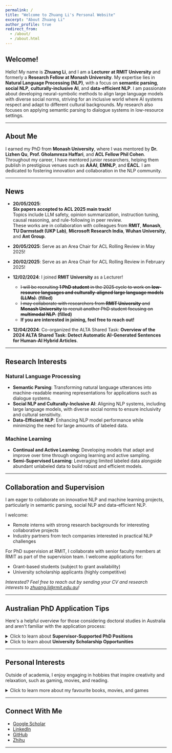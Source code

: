 ```yaml
---
permalink: /
title: "Welcome to Zhuang Li's Personal Website"
excerpt: "About Zhuang Li"
author_profile: true
redirect_from: 
  - /about/
  - /about.html
---
```


## Welcome!

Hello! My name is **Zhuang Li**, and I am a **Lecturer at RMIT University** and formerly a **Research Fellow at Monash University**. My expertise lies in **Natural Language Processing (NLP)**, with a focus on **semantic parsing**, **social NLP**, **culturally-inclusive AI**, and **data-efficient NLP**. I am passionate about developing neural-symbolic methods to align large language models with diverse social norms, striving for an inclusive world where AI systems respect and adapt to different cultural backgrounds. My research also focuses on applying semantic parsing to dialogue systems in low-resource settings.

---

## About Me

I earned my PhD from **Monash University**, where I was mentored by **Dr. Lizhen Qu**, **Prof. Gholamreza Haffari**, and **ACL Fellow Phil Cohen**. Throughout my career, I have mentored junior researchers, helping them publish in prestigious venues such as **AAAI**, **EMNLP**, and **EACL**. I am dedicated to fostering innovation and collaboration in the NLP community.

---

## News

<!-- Styles specific to the News section -->
<style>
/* Container for the news list */
.news-block { margin: .75rem 0; }

/* When expanded, the list becomes a scrollable panel */
.news-block.expanded {
  max-height: 320px;           /* height of the scroll area */
  overflow-y: auto;
  padding-right: .5rem;        /* room for scrollbar */
  border: 1px solid #e5e7eb;
  border-radius: 8px;
}

/* Show only first 3 top-level items when collapsed
   (change n+4 -> n+6 to show 5 items, etc.) */
.news-block:not(.expanded) > ul > li:nth-of-type(n+4) {
  display: none;
}

/* Spacing between items */
.news-block > ul > li { margin-bottom: .75rem; }

/* Controls link spacing */
.news-controls { margin-top: .25rem; }

/* Link styling (inherits theme styles) */
#newsToggle { font-size: .95rem; }
</style>

<!-- If JS is disabled, show all items and hide the toggle -->
<noscript>
  <style>
    .news-block:not(.expanded) > ul > li { display: list-item !important; }
    .news-controls { display: none !important; }
    .news-block { border: none !important; max-height: none !important; overflow: visible !important; }
  </style>
</noscript>

<div class="news-block" role="region" aria-label="News" markdown="1">

- **20/05/2025**:  
  **Six papers accepted to ACL 2025 main track!**  
  Topics include LLM safety, opinion summarization, instruction tuning, causal reasoning, and rule-following in peer review.  
  These works are in collaboration with colleagues from **RMIT**, **Monash**, **TU Darmstadt (UKP Lab)**, **Microsoft Research India**, **Wuhan University**, and **Ant Group**.

- **20/05/2025**: Serve as an Area Chair for ACL Rolling Review in May 2025!

- **20/02/2025**: Serve as an Area Chair for ACL Rolling Review in February 2025!
  
- **12/02/2024**: I joined **RMIT University** as a Lecturer! 
  - ~~I will be recruiting **1 PhD student** in the 2025 cycle to work on **low-resource languages and culturally-aligned large language models (LLMs)**.~~ **(filled)**  
  - ~~I may collaborate with researchers from **RMIT University** and **Monash University** to recruit another PhD student focusing on **multimodal NLP**.~~ **(filled)** 
  - **If you are interested in joining, feel free to reach out!**  

- **12/04/2024**: Co-organized the ALTA Shared Task: **Overview of the 2024 ALTA Shared Task: Detect Automatic AI-Generated Sentences for Human-AI Hybrid Articles**.  

</div>

<p class="news-controls">
  <a href="#" id="newsToggle" aria-expanded="false">Show all news</a>
</p>

---

## Research Interests

### Natural Language Processing
- **Semantic Parsing**: Transforming natural language utterances into machine-readable meaning representations for applications such as dialogue systems.  
- **Social NLP and Culturally-Inclusive AI**: Aligning NLP systems, including large language models, with diverse social norms to ensure inclusivity and cultural sensitivity.  
- **Data-Efficient NLP**: Enhancing NLP model performance while minimizing the need for large amounts of labeled data.  

### Machine Learning
- **Continual and Active Learning**: Developing models that adapt and improve over time through ongoing learning and active sampling.  
- **Semi-Supervised Learning**: Leveraging limited labeled data alongside abundant unlabeled data to build robust and efficient models.  

---

## Collaboration and Supervision

I am eager to collaborate on innovative NLP and machine learning projects, particularly in semantic parsing, social NLP and data-efficient NLP.

I welcome:
- Remote interns with strong research backgrounds for interesting collaborative projects
- Industry partners from tech companies interested in practical NLP challenges

For PhD supervision at RMIT, I collaborate with senior faculty members at RMIT as part of the supervision team. I welcome applications for:
- Grant-based students (subject to grant availability)
- University scholarship applicants (highly competitive)

*Interested? Feel free to reach out by sending your CV and research interests to zhuang.li@rmit.edu.au!*

---

## Australian PhD Application Tips
Here's a helpful overview for those considering doctoral studies in Australia and aren't familiar with the application process:
<details>
  <summary>Click to learn about <strong>Supervisor-Supported PhD Positions</strong></summary>
  <p>
    - If your research interests match a supervisor's work, they may support your enrollment directly. The entry requirements are quite flexible and largely depend on the supervisor's discretion.<br>
    - Enrollment through this path can happen at any time throughout the year, though supervisor grant availability varies.<br>
    - <em>English Language Requirements</em>: While specific requirements vary by supervisor, typical English benchmarks include:<br>
    &emsp;- IELTS overall band score of 6.5 or higher<br>
    &emsp;- Equivalent scores in PTE or TOEFL
  </p>
</details>
<details>
  <summary>Click to learn about <strong>University Scholarship Opportunities</strong></summary>
  <p>
    <em><strong>For International Applicants</strong></em>:<br>
    - For AI-related students in particular, these scholarships have become increasingly competitive due to limited positions and growing enthusiasm in the field. The competition has intensified as more students pursue AI research.<br>
    - Applications for university scholarships are only accepted during specific periods. For example, RMIT's 2026 scholarship round opens in April 2025. Plan ahead and prepare your application early!<br>
    - Recent successful applicants have typically had:
    <ul>
      <li>A Master's degree from a prestigious university</li>
      <li>Strong transcript grades (High Distinction or equivalent grades across different systems - for example, 70+ in British universities or 85+ in Chinese universities)</li>
      <li>Research experience, demonstrated through a first-authored publication in respected venues (such as CORE A or A* conferences)</li>
      <li>English proficiency test scores (such as IELTS overall band 6.5 or equivalent in TOEFL/PTE)</li>
    </ul>
    Note: These are examples from recent successful applications with university scholarship, not fixed requirements. If you aren't selected, please remember this isn't a reflection of your capabilities - stay confident and keep pursuing your goals.<br><br>
    <em><strong>For Australian Residents</strong></em>:
    <ul>
    <li>The Australian government provides Research Training Program (RTP) scholarships for domestic students</li>
    <li>Universities usually offer additional stipends for RTP recipients</li>
    <li>Typical requirements include a minimum overall grade of 75</li>
    <li>Still, exact eligibility criteria and funding amounts vary by program and supervisor availability.</li>
    </ul>
  </p>
</details>

---

## Personal Interests

Outside of academia, I enjoy engaging in hobbies that inspire creativity and relaxation, such as gaming, movies, and reading.

<details>
  <summary>Click to learn more about my favourite books, movies, and games</summary>
  <p><strong>Gaming:</strong> AAA games like <em>Elden Ring</em>, <em>The Legend of Zelda: Breath of the Wild</em>, <em>The Legend of Zelda: Tears of the Kingdom</em>, <em>Diablo II, III, IV</em>, <em>Black Myth: Wukong</em>, <em>Red Dead Redemption</em>, <em>The Witcher 3: Wild Hunt</em>, <em>Cyberpunk 2077</em>, <em>God of War</em> series, etc.</p>
  <p><strong>Movies:</strong> Sci-fi and fantasy classics like <em>Star Wars</em>, <em>The Lord of the Rings</em>, and <em>Batman: The Dark Knight</em>. Other popular favorites include the <em>Indiana Jones</em> series, <em>The Shawshank Redemption</em>, <em>The Silence of the Lambs</em>, <em>Forrest Gump</em>, the <em>Harry Potter</em> series, and the <em>The Chronicles of Narnia</em> series.</p>
  <p><strong>Books:</strong> Works on history and economics, including <em>Les Misérables</em> and <em>The Intelligent Investor</em>.</p>
  <p>I’m also active on <strong><a href="https://www.zhihu.com/people/li-zhuang-72-32" target="_blank">Zhihu</a></strong> (@Alpaca).</p>
</details>

---

## Connect With Me

- [Google Scholar](https://scholar.google.com/citations?user=4uhU0NUAAAAJ)
- [LinkedIn](https://www.linkedin.com/in/zhuang-li-68b855b1/)
- [GitHub](https://github.com/zhuang-li)
- [Zhihu](https://www.zhihu.com/people/li-zhuang-72-32)

---

<!-- News toggle script (tiny, runs after the DOM nodes exist) -->
<script>
(function() {
  var toggle = document.getElementById('newsToggle');
  var block  = document.querySelector('.news-block');
  if (!toggle || !block) return;

  function set(expanded){
    block.classList.toggle('expanded', expanded);
    toggle.setAttribute('aria-expanded', expanded ? 'true' : 'false');
    toggle.textContent = expanded ? 'Show fewer' : 'Show all news';
  }

  set(false); // start collapsed
  toggle.addEventListener('click', function(e){
    e.preventDefault();
    set(!block.classList.contains('expanded'));
  });
})();
</script>

<!-- Google tag (gtag.js) -->
<script async src="https://www.googletagmanager.com/gtag/js?id=G-KX1RKMBLDR"></script>
<script>
  window.dataLayer = window.dataLayer || [];
  function gtag(){dataLayer.push(arguments);}
  gtag('js', new Date());
  gtag('config', 'G-KX1RKMBLDR');
</script>
